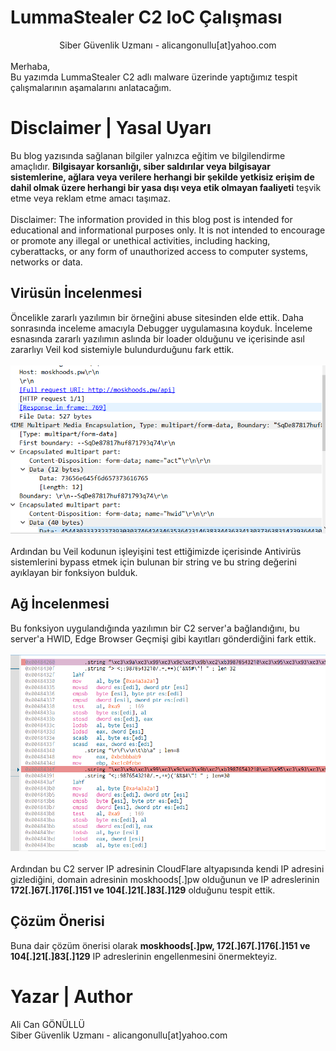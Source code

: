 # LummaStealer C2 IoC Çalışması
<p>
  <center>Siber Güvenlik Uzmanı - alicangonullu[at]yahoo.com</center><br>
  Merhaba,<br>
  Bu yazımda LummaStealer C2 adlı malware üzerinde yaptığımız tespit çalışmalarının aşamalarını anlatacağım.
</p>

# Disclaimer | Yasal Uyarı
<p>
  Bu blog yazısında sağlanan bilgiler yalnızca eğitim ve bilgilendirme amaçlıdır. <b>Bilgisayar korsanlığı, siber saldırılar veya bilgisayar sistemlerine, ağlara veya verilere herhangi bir şekilde yetkisiz erişim de dahil olmak üzere herhangi bir yasa dışı veya etik olmayan faaliyeti</b> teşvik etme veya reklam etme amacı taşımaz.
<br><br>
  Disclaimer: The information provided in this blog post is intended for educational and informational purposes only. It is not intended to encourage or promote any illegal or unethical activities, including hacking, cyberattacks, or any form of unauthorized access to computer systems, networks or data.
</p>


## Virüsün İncelenmesi
<p>
  Öncelikle zararlı yazılımın bir örneğini abuse sitesinden elde ettik. Daha sonrasında inceleme amacıyla Debugger uygulamasına koyduk. İnceleme esnasında zararlı yazılımın aslında bir loader olduğunu ve içerisinde asıl zararlıyı Veil kod sistemiyle bulundurduğunu fark ettik.
  <br><br>
  <img src="c2_server.PNG" />
  <br><br>
  Ardından bu Veil kodunun işleyişini test ettiğimizde içerisinde Antivirüs sistemlerini bypass etmek için bulunan bir string ve bu string değerini ayıklayan bir fonksiyon bulduk.
</p>

## Ağ İncelenmesi
<p>
  Bu fonksiyon uygulandığında yazılımın bir C2 server'a bağlandığını, bu server'a HWID, Edge Browser Geçmişi gibi kayıtları gönderdiğini fark ettik.
  <br><br>
  <img src="veil.PNG" />
  <br><br>
  Ardından bu C2 server IP adresinin CloudFlare altyapısında kendi IP adresini gizlediğini, domain adresinin moskhoods[.]pw olduğunun ve IP adreslerinin <b>172[.]67[.]176[.]151 ve 104[.]21[.]83[.]129</b> olduğunu tespit ettik.
</p>

## Çözüm Önerisi
<p>
  Buna dair çözüm önerisi olarak <b>moskhoods[.]pw, 172[.]67[.]176[.]151 ve 104[.]21[.]83[.]129</b> IP adreslerinin engellenmesini önermekteyiz.
</p>

# Yazar | Author 
<p>
  Ali Can GÖNÜLLÜ<br>
  Siber Güvenlik Uzmanı - alicangonullu[at]yahoo.com
</p>